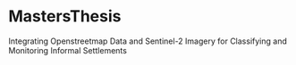 # MastersThesis
Integrating Openstreetmap Data and Sentinel-2 Imagery for Classifying and Monitoring Informal Settlements
